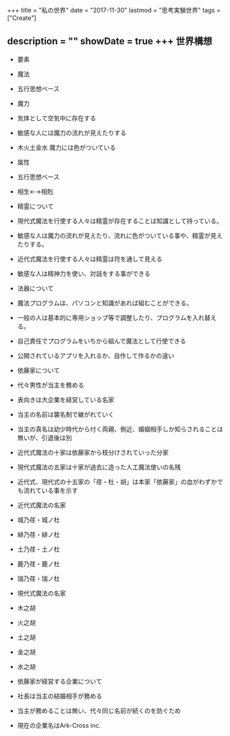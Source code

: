+++
title = "私の世界"
date = "2017-11-30"
lastmod = "思考実験世界"
tags = ["Create"]

description = ""
showDate = true
+++
世界構想
----

*   要素

*   魔法
*   五行思想ベース
*   魔力

*   気体として空気中に存在する
*   敏感な人には魔力の流れが見えたりする
*   木火土金水 魔力には色がついている

*   属性

*   五行思想ベース
*   相生←→相剋

*   精霊について

*   現代式魔法を行使する人々は精霊が存在することは知識として持っている。

*   敏感な人は魔力の流れが見えたり、流れに色がついている事や、精霊が見えたりする。

*   近代式魔法を行使する人々は精霊は符を通して見える

*   敏感な人は精神力を使い、対話をする事ができる

*   法器について

*   魔法プログラムは、パソコンと知識があれば組むことができる。
*   一般の人は基本的に専用ショップ等で調整したり、プログラムを入れ替える。
*   自己責任でプログラムをいちから組んで魔法として行使できる

*   公開されているアプリを入れるか、自作して作るかの違い

*   依藤家について

*   代々男性が当主を務める
*   表向きは大企業を経営している名家
*   当主の名前は襲名制で継がれていく
*   当主の真名は幼少時代から付く両親、側近、婚姻相手しか知らされることは無いが、引退後は別
*   近代式魔法の十家は依藤家から枝分けされていった分家
*   現代式魔法の五家は十家が過去に造った人工魔法使いの名残
*   近代式、現代式の十五家の「荏・杜・胡」は本家「依藤家」の血がわずかでも流れている事を示す
*   近代式魔法の名家

*   城乃荏・城ノ杜
*   緋乃荏・緋ノ杜
*   土乃荏・土ノ杜
*   鹿乃荏・鹿ノ杜
*   瑞乃荏・瑞ノ杜

*   現代式魔法の名家

*   木之胡
*   火之胡
*   土之胡
*   金之胡
*   水之胡

*   依藤家が経営する企業について

*   社長は当主の結婚相手が務める
*   当主が務めることは無い、代々同じ名前が続くのを防ぐため
*   現在の企業名はArk-Cross inc.

